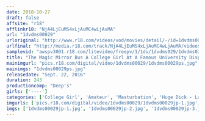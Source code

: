 ```yaml
---
date: 2018-10-27
draft: false
affsite: "r18"
afflinkr18: "NjA4LjEuMS4xLjAuMC4wLjAuMA"
url: "1dvdms00029"
urloriginal: "http://www.r18.com/videos/vod/movies/detail/-/id=1dvdms00029"
urlfinal: "http://media.r18.com/track/NjA4LjEuMS4xLjAuMC4wLjAuMA/videos/vod/movies/detail/-/id=1dvdms00029"
samplevid: "awspv3001.r18.com/litevideo/freepv/1/1dv/1dvdms029/1dvdms029_dmb_w.mp4"
title: "The Magic Mirror Bus A College Girl At A Famous University Displays Her First Ever Public Masturbation Vol.02 'Please Show Us Your Masturbation Technique!' Watch As She Loses Herself In Masturbation Until She Screams And Begs For A Big Cock To Bang Her To Ecstasy!!"
mainimgurl: "pics.r18.com/digital/video/1dvdms00029/1dvdms00029ps.jpg"
mainimgs: "1dvdms00029ps.jpg"
releasedate: "Sept. 22, 2016"
duration: 243
productioncomp: "Deep's"
girls: ['----']
categories: ['College Girl', 'Amateur', 'Masturbation', 'Huge Dick - Large Dick', 'Over 4 Hours', 'Hi-Def']
imgurls: ['pics.r18.com/digital/video/1dvdms00029/1dvdms00029jp-1.jpg', 'pics.r18.com/digital/video/1dvdms00029/1dvdms00029jp-2.jpg', 'pics.r18.com/digital/video/1dvdms00029/1dvdms00029jp-3.jpg', 'pics.r18.com/digital/video/1dvdms00029/1dvdms00029jp-4.jpg', 'pics.r18.com/digital/video/1dvdms00029/1dvdms00029jp-5.jpg', 'pics.r18.com/digital/video/1dvdms00029/1dvdms00029jp-6.jpg', 'pics.r18.com/digital/video/1dvdms00029/1dvdms00029jp-7.jpg', 'pics.r18.com/digital/video/1dvdms00029/1dvdms00029jp-8.jpg', 'pics.r18.com/digital/video/1dvdms00029/1dvdms00029jp-9.jpg', 'pics.r18.com/digital/video/1dvdms00029/1dvdms00029jp-10.jpg', 'pics.r18.com/digital/video/1dvdms00029/1dvdms00029jp-11.jpg', 'pics.r18.com/digital/video/1dvdms00029/1dvdms00029jp-12.jpg', 'pics.r18.com/digital/video/1dvdms00029/1dvdms00029jp-13.jpg', 'pics.r18.com/digital/video/1dvdms00029/1dvdms00029jp-14.jpg', 'pics.r18.com/digital/video/1dvdms00029/1dvdms00029jp-15.jpg', 'pics.r18.com/digital/video/1dvdms00029/1dvdms00029jp-16.jpg', 'pics.r18.com/digital/video/1dvdms00029/1dvdms00029jp-17.jpg', 'pics.r18.com/digital/video/1dvdms00029/1dvdms00029jp-18.jpg', 'pics.r18.com/digital/video/1dvdms00029/1dvdms00029jp-19.jpg', 'pics.r18.com/digital/video/1dvdms00029/1dvdms00029jp-20.jpg']
imgs: ['1dvdms00029jp-1.jpg', '1dvdms00029jp-2.jpg', '1dvdms00029jp-3.jpg', '1dvdms00029jp-4.jpg', '1dvdms00029jp-5.jpg', '1dvdms00029jp-6.jpg', '1dvdms00029jp-7.jpg', '1dvdms00029jp-8.jpg', '1dvdms00029jp-9.jpg', '1dvdms00029jp-10.jpg', '1dvdms00029jp-11.jpg', '1dvdms00029jp-12.jpg', '1dvdms00029jp-13.jpg', '1dvdms00029jp-14.jpg', '1dvdms00029jp-15.jpg', '1dvdms00029jp-16.jpg', '1dvdms00029jp-17.jpg', '1dvdms00029jp-18.jpg', '1dvdms00029jp-19.jpg', '1dvdms00029jp-20.jpg']
---
```

